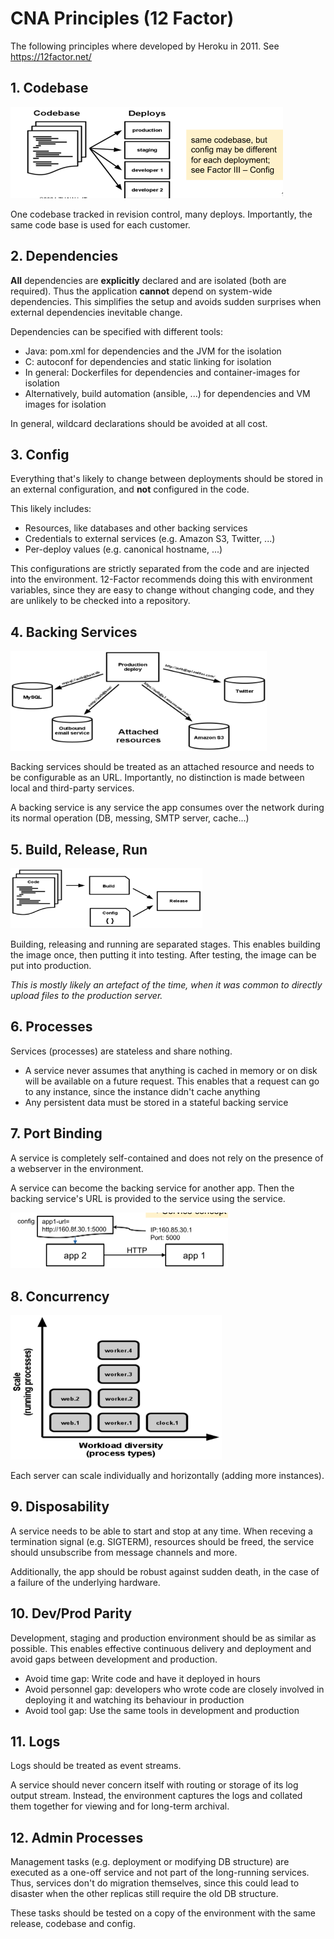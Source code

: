 # CNA Principles (12 Factor)

The following principles where developed by Heroku in 2011. See https://12factor.net/

## 1. Codebase

<img src="./res/12_factors/image-20240313084257003.png" alt="image-20240313084257003" style="zoom:50%;" />

One codebase tracked in revision control, many deploys. Importantly, the same code base is used for each customer.

## 2. Dependencies

**All** dependencies are **explicitly** declared and are isolated (both are required). Thus the application **cannot** depend on system-wide dependencies. This simplifies the setup and avoids sudden surprises when external dependencies inevitable change.

Dependencies can be specified with different tools:

* Java: pom.xml for dependencies and the JVM for the isolation
* C: autoconf for dependencies and static linking for isolation
* In general: Dockerfiles for dependencies and container-images for isolation
* Alternatively, build automation (ansible, ...) for dependencies and VM images for isolation

In general, wildcard declarations should be avoided at all cost.

## 3. Config

Everything that's likely to change between deployments should be stored in an external configuration, and **not** configured in the code.

This likely includes:

* Resources, like databases and other backing services
* Credentials to external services (e.g. Amazon S3, Twitter, ...)
* Per-deploy values (e.g. canonical hostname, ...)

This configurations are strictly separated from the code and are injected into the environment. 12-Factor recommends doing this with environment variables, since they are easy to change without changing code, and they are unlikely to be checked into a repository.

## 4. Backing Services

<img src="./res/12_factors/image-20240313090257284.png" alt="image-20240313090257284" style="zoom:40%;" />

Backing services should be treated as an attached resource and needs to be configurable as an URL. Importantly, no distinction is made between local and third-party services. 

A backing service is any service the app consumes over the network during its normal operation (DB, messing, SMTP server, cache...)

## 5. Build, Release, Run

<img src="./res/12_factors/image-20240313091053554.png" alt="image-20240313091053554" style="zoom:30%;" />

Building, releasing and running are separated stages. This enables building the image once, then putting it into testing. After testing, the image can be put into production.

*This is mostly likely an artefact of the time, when it was common to directly upload files to the production server.*

## 6. Processes

Services (processes) are stateless and share nothing.

* A service never assumes that anything is cached in memory or on disk will be available on a future request. This enables that a request can go to any instance, since the instance didn't cache anything
* Any persistent data must be stored in a stateful backing service

## 7. Port Binding

A service is completely self-contained and does not rely on the presence of a webserver in the environment.

A service can become the backing service for another app. Then the backing service's URL is provided to the service using the service.

<img src="./res/12_factors/image-20240313091429128.png" alt="image-20240313091429128" style="zoom:50%;" />

## 8. Concurrency

<img src="./res/12_factors/image-20240313091718156.png" alt="image-20240313091718156" style="zoom:33%;" />

Each server can scale individually and horizontally (adding more instances).

## 9. Disposability

A service needs to be able to start and stop at any time. When receving a termination signal (e.g. SIGTERM), resources should be freed, the service should unsubscribe from message channels and more.

Additionally, the app should be robust against sudden death, in the case of a failure of the underlying hardware.

## 10. Dev/Prod Parity

Development, staging and production environment should be as similar as possible. This enables effective continuous delivery and deployment and avoid gaps between development and production.

* Avoid time gap: Write code and have it deployed in hours
* Avoid personnel gap: developers who wrote code are closely involved in deploying it and watching its behaviour in production
* Avoid tool gap: Use the same tools in development and production

## 11. Logs

Logs should be treated as event streams.

A service should never concern itself with routing or storage of its log output stream. Instead, the environment captures the logs and collated them together for viewing and for long-term archival.

## 12. Admin Processes

Management tasks (e.g. deployment or modifying DB structure) are executed as a one-off service and not part of the long-running services. Thus, services don't do migration themselves, since this could lead to disaster when the other replicas still require the old DB structure.

These tasks should be tested on a copy of the environment with the same release, codebase and config.

## 